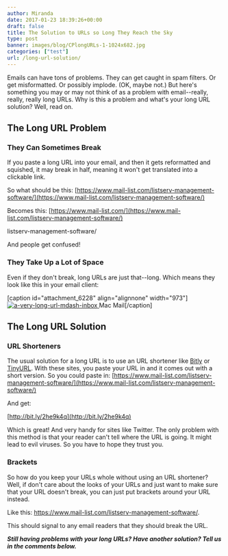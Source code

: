 ```yaml
---
author: Miranda
date: 2017-01-23 18:39:26+00:00
draft: false
title: The Solution to URLs so Long They Reach the Sky
type: post
banner: images/blog/CPlongURLs-1-1024x682.jpg
categories: ["test"]
url: /long-url-solution/
---
```


Emails can have tons of problems. They can get caught in spam filters. Or get misformatted. Or possibly implode. (OK, maybe not.) But here's something you may or may not think of as a problem with email--really, really, really long URLs. Why is this a problem and what's your long URL solution? Well, read on.


## The Long URL Problem




### They Can Sometimes Break


If you paste a long URL into your email, and then it gets reformatted and squished, it may break in half, meaning it won't get translated into a clickable link.

So what should be this: [https://www.mail-list.com/listserv-management-software/](https://www.mail-list.com/listserv-management-software/)

Becomes this: [https://www.mail-list.com/](https://www.mail-list.com/listserv-management-software/)

listserv-management-software/

And people get confused!


### They Take Up a Lot of Space


Even if they don't break, long URLs are just that--long. Which means they look like this in your email client:

[caption id="attachment_6228" align="alignnone" width="973"][![a-very-long-url-mdash-inbox](https://www.mail-list.com/wp-content/uploads/2016/12/a-very-long-url-mdash-inbox-300x33.png)
](https://www.mail-list.com/wp-content/uploads/2016/12/a-very-long-url-mdash-inbox.png) Mac Mail[/caption]


## The Long URL Solution




### URL Shorteners


The usual solution for a long URL is to use an URL shortener like [Bitly](https://bitly.com/) or [TinyURL](http://tinyurl.com/). With these sites, you paste your URL in and it comes out with a short version. So you could paste in: [https://www.mail-list.com/listserv-management-software/](https://www.mail-list.com/listserv-management-software/)

And get:

[http://bit.ly/2he9k4q](http://bit.ly/2he9k4q)

Which is great! And very handy for sites like Twitter. The only problem with this method is that your reader can't tell where the URL is going. It might lead to evil viruses. So you have to hope they trust you.


### Brackets


So how do you keep your URLs whole without using an URL shortener? Well, if don't care about the looks of your URLs and just want to make sure that your URL doesn't break, you can just put brackets around your URL instead.

Like this: <https://www.mail-list.com/listserv-management-software/>.

This should signal to any email readers that they should break the URL.

_**Still having problems with your long URLs? Have another solution? Tell us in the comments below.**_

